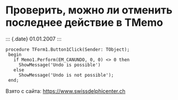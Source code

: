 Проверить, можно ли отменить последнее действие в TMemo
=======================================================

::: {.date}
01.01.2007
:::

    procedure TForm1.Button1Click(Sender: TObject);
     begin
       if Memo1.Perform(EM_CANUNDO, 0, 0) <> 0 then
         ShowMessage('Undo is possible')
       else
         ShowMessage('Undo is not possible');
     end;

Взято с сайта: <https://www.swissdelphicenter.ch>
